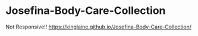 # Josefina-Body-Care-Collection
Not Responsive!!
https://kinglaine.github.io/Josefina-Body-Care-Collection/
